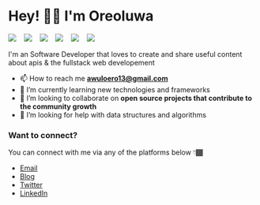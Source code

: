 # Hey! 👋🏼 I'm Oreoluwa

<img src="https://img.shields.io/badge/javascript%20-%23F0DB4F.svg?&style=for-the-badge&logo=javascript&logoColor=white" />&nbsp;&nbsp;&nbsp;
<img src="https://img.shields.io/badge/mongodb%20-%234DB33D.svg?&style=for-the-badge&logo=mongodb&logoColor=white" />&nbsp;&nbsp;&nbsp;
<img src="https://img.shields.io/badge/express%20-%2368a063.svg?&style=for-the-badge&logo=express&logoColor=white" />&nbsp;&nbsp;&nbsp;
<img src="https://img.shields.io/badge/node.js%20-%233c873a.svg?&style=for-the-badge&logo=node.js&logoColor=white" />&nbsp;&nbsp;&nbsp;
<img src="https://img.shields.io/badge/react%20-%2300D9FF.svg?&style=for-the-badge&logo=react&logoColor=white" />&nbsp;&nbsp;&nbsp;
<img src="https://img.shields.io/badge/TypeScript%20-%23007acc.svg?&style=for-the-badge&logo=typescript&logoColor=white" />&nbsp;&nbsp;&nbsp;

I'm an Software Developer that loves to create and share useful content about apis & the fullstack web developement

- 📫 How to reach me **awuloero13@gmail.com**
- 🌱 I’m currently learning new technologies and frameworks
- 👯 I’m looking to collaborate on **open source projects that contribute to the community growth**
- 🤔 I’m looking for help with data structures and algorithms

### Want to connect?

You can connect with me via any of the platforms below 👇🏾

- [Email](mailto:awuloero13@gmail.com)
- [Blog](#)
- [Twitter](#)
- [LinkedIn](https://www.linkedin.com/in/emmaunel-oreoluwa/)
